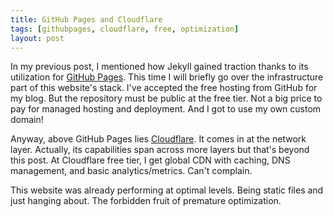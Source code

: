 ```yaml
---
title: GitHub Pages and Cloudflare
tags: [githubpages, cloudflare, free, optimization]
layout: post
---
```

In my previous post, I mentioned how Jekyll gained traction thanks to its utilization for [GitHub Pages](https://pages.github.com). This time I will briefly go over the infrastructure part of this website's stack. I've accepted the free hosting from GitHub for my blog. But the repository must be public at the free tier. Not a big price to pay for managed hosting and deployment. And I got to use my own custom domain!

Anyway, above GitHub Pages lies [Cloudflare](https://www.cloudflare.com/plans/free/). It comes in at the network layer. Actually, its capabilities span across more layers but that's beyond this post. At Cloudflare free tier, I get global CDN with caching, DNS management, and basic analytics/metrics. Can't complain.

This website was already performing at optimal levels. Being static files and just hanging about. The forbidden fruit of premature optimization.
